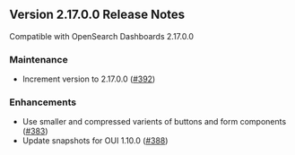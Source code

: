 ## Version 2.17.0.0 Release Notes

Compatible with OpenSearch Dashboards 2.17.0.0

### Maintenance

- Increment version to 2.17.0.0 ([#392](https://github.com/opensearch-project/dashboards-visualizations/pull/392))

### Enhancements

- Use smaller and compressed varients of buttons and form components ([#383](https://github.com/opensearch-project/dashboards-visualizations/pull/383))
- Update snapshots for OUI 1.10.0 ([#388](https://github.com/opensearch-project/dashboards-visualizations/pull/388))
